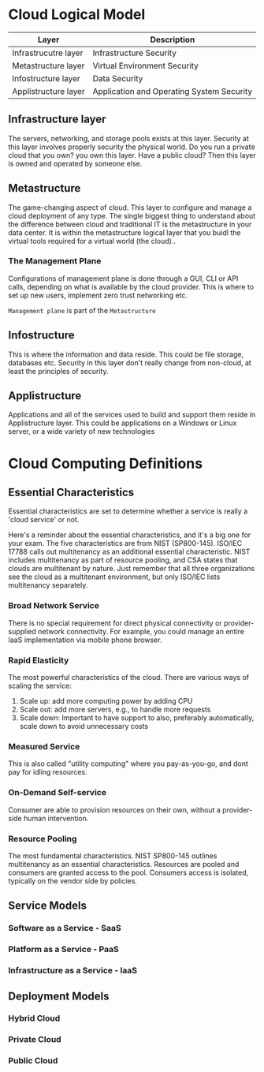 # Cloud Logical Model

Layer        | Description
-------------|---------------
Infrastrucutre layer|Infrastructure Security
Metastructure layer|Virtual Environment Security
Infostructure layer|Data Security
Applistructure layer|Application and Operating System Security

## Infrastructure layer
The servers, networking, and storage pools exists at this layer. Security at this layer involves properly security the physical world. Do you run a private cloud that you own? you own this layer. Have a public cloud? Then this layer is owned and operated by someone else.

## Metastructure
The game-changing aspect of cloud. This layer to configure and manage a cloud deployment of any type. The single biggest thing to understand about the difference between cloud and traditional IT is the metastructure in your data center. It is within the metastructure logical layer that you buidl the virtual tools required for a virtual world (the cloud)..

### The Management Plane
Configurations of management plane is done through a GUI, CLI or API calls, depending on what is available by the cloud provider. This is where to set up new users, implement zero trust networking etc.

`Management plane` is part of the `Metastructure`

## Infostructure
This is where the information and data reside. This could be file storage, databases etc. Security in this layer don't really change from non-cloud, at least the principles of security.

## Applistructure
Applications and all of the services used to build and support them reside in Applistructure layer. This could be applications on a Windows or Linux server, or a wide variety of new technologies

# Cloud Computing Definitions

## Essential Characteristics
Essential characteristics are set to determine whether a service is really a 'cloud service' or not.

Here's a reminder about the essential characteristics, and it's a big one for your exam. The five characteristics are from NIST (SP800-145). ISO/IEC 17788 calls out multitenancy as an additional essential characteristic. NIST includes multitenancy as part of resource pooling, and CSA states that clouds are multitenant by nature. Just remember that all three organizations see the cloud as a multitenant environment, but only ISO/IEC lists multitenancy separately.

### Broad Network Service
There is no special requirement for direct physical connectivity or provider-supplied network connectivity. For example, you could manage an entire IaaS implementation via mobile phone browser.

### Rapid Elasticity
The most powerful characteristics of the cloud. There are various ways of scaling the service:
1. Scale up: add more computing power by adding CPU
2. Scale out: add more servers, e.g., to handle more requests
3. Scale down: Important to have support to also, preferably automatically, scale down to avoid unnecessary costs

### Measured Service
This is also called "utility computing" where you pay-as-you-go, and dont pay for idling resources.

### On-Demand Self-service
Consumer are able to provision resources on their own, without a provider-side human intervention.

### Resource Pooling
The most fundamental characteristics. NIST SP800-145 outlines multitenancy as an essential characteristics. Resources are pooled and consumers are granted access to the pool. Consumers access is isolated, typically on the vendor side by policies.

## Service Models
### Software as a Service - SaaS
### Platform as a Service - PaaS
### Infrastructure as a Service - IaaS

## Deployment Models
### Hybrid Cloud
### Private Cloud
### Public Cloud
